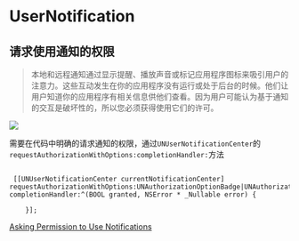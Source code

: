 # UserNotification



##  请求使用通知的权限

> 本地和远程通知通过显示提醒、播放声音或标记应用程序图标来吸引用户的注意力。这些互动发生在你的应用程序没有运行或处于后台的时候。他们让用户知道你的应用程序有相关信息供他们查看。因为用户可能认为基于通知的交互是破坏性的，所以您必须获得使用它们的许可。

![][2]


需要在代码中明确的请求通知的权限，通过`UNUserNotificationCenter`的`requestAuthorizationWithOptions:completionHandler:`方法


```objc

 [[UNUserNotificationCenter currentNotificationCenter] requestAuthorizationWithOptions:UNAuthorizationOptionBadge|UNAuthorizationOptionSound|UNAuthorizationOptionAlert completionHandler:^(BOOL granted, NSError * _Nullable error) {
        
    }];

```

[Asking Permission to Use Notifications][1]




[1]: https://developer.apple.com/documentation/usernotifications/asking_permission_to_use_notifications?language=objc

[2]: pic/Notification_Permission.png

